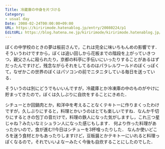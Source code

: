 ```yaml
---
Title: 冷蔵庫の中身を片づける
Category:
- usual day
Date: 2008-02-24T00:00:00+09:00
URL: https://kiririmode.hatenablog.jp/entry/20080224/p1
EditURL: https://blog.hatena.ne.jp/kiririmode/kiririmode.hatenablog.jp/atom/entry/8454420450078215431
---
```



ぼくの中学校のときの夢は板前さんで，これは完全に味いちもんめの影響です．
そういうわけですから，ぼくは追い回しから花板までの階段を上がっていきつつ，親父さんに殴られたり，京都の料亭に手伝いにいったりすることがあるはずだったんですけど，残念ながらそれをしてるのはパラレルワールドのぼくっぽくて，なぜかこの世界のぼくはパソコンの前でニタニタしている毎日を送っている．


そういうのは別にどうでもいいんですが，冷蔵庫とか冷凍庫の中のものがやけに貯まってきたので，ぼくは久しぶりに自炊をすることにきめた．


シチューとか回鍋肉とか，和洋中を考えることなくテキトーに作りまくったわけですが，久しぶりにすると，料理とかいうのはとても楽しいですね．なんか千切りにするときの包丁の音だけで，料理の鉄人になった気がしますし，これ三つ星じゃね？みたいなミシュラン人になった感じもします．
何より作った料理があったかいので，食が進む!!今日はシチューを3杯喰ったりした．
なんか使いどころを迷う食材とかもあったりしますけど，豆板醤とかテキトーにいれると料理っぽくなるので，それでいいよなーみたく今後も自炊することにしたのでした．
